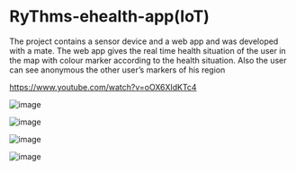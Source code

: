 # RyThms-ehealth-app(IoT)

Τhe project contains a sensor device and a web app and was developed with a mate.
The web app gives the real time health situation of the user in the map with colour 
marker according to the health situation. Also the user can see anonymous the other
user’s markers of his region

https://www.youtube.com/watch?v=oOX6XIdKTc4

![image](https://user-images.githubusercontent.com/87852076/127890314-87785338-32b9-47cc-9529-dba7bceb32ed.png)

![image](https://user-images.githubusercontent.com/87852076/127890246-95698a71-7dea-4c80-b3df-4152e5e3db1b.png)

![image](https://user-images.githubusercontent.com/87852076/127890377-62393316-0db4-4045-b012-0accd9ffbf1d.png)

![image](https://user-images.githubusercontent.com/87852076/127890422-de3a573c-4191-4cd9-820a-d5db8fed4330.png)

